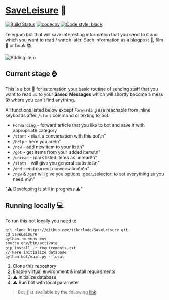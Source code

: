 # [SaveLeisure](http://t.me/SaveLeisureBot) :robot:
[![Build Status](https://travis-ci.com/tikerlade/SaveLeisure.svg?token=QXtXzRqKNghyH5soGYoY&branch=main)](https://travis-ci.com/tikerlade/SaveLeisure)
[![codecov](https://codecov.io/gh/tikerlade/SaveLeisure/branch/main/graph/badge.svg?token=I8T7ALFRTX)](https://codecov.io/gh/tikerlade/SaveLeisure)
[![Code style: black](https://img.shields.io/badge/code%20style-black-000000.svg)](https://github.com/psf/black)


Telegram bot that will save interesting information that you send to it and which you want to read / watch later. Such information as a blogpost :page_with_curl:, film :movie_camera: or book :books:.

![Adding item](pics/adding_item.gif)


## Current stage :watch:
This is a bot :robot: for automation your basic routine of sending staff that you want to read :soon: to your **Saved Messages** which will shortly become a mess :dizzy_face: where you can't find anything.

All functions listed below except `Forwarding` are reachable from inline keyboads after `/start` command or texting to bot.

* `Forwarding` - forward article that you like to bot and save it with appropriate category
* `/start` - start a conversation with this bot\n"
* `/help` - here you are\n"
* `/new` - add new item to your list\n"
* `/get` - get items from your added items\n"
* `/unread` - mark listed items as unread\n"
* `/stats` - will give you general statistics\n"
* `/end` - end current conversation\n\n"
* `/new` & `/get` will give you options :gear_selector: to set everything as you need.\n\n"

":warning: Developing is still in progress :warning:"

## Running locally :computer:
To run this bot locally you need to

```shell script
git clone https://github.com/tikerlade/SaveLeisure.git
cd SaveLeisure
python -m venv env
source env/bin/activate
pip install -r requirements.txt
// Here initialize database
python bot/main.py --local
```

1. Clone this repository
2. Enable virtual environment & install requirements
3. :warning: Initialize database
4. :warning: Run bot with local parameter


> Bot :robot: is available by the following [link](http://t.me/SaveLeisureBot)
